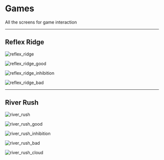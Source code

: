 # Games

All the screens for game interaction

---

## Reflex Ridge

![reflex_ridge]

![reflex_ridge_good]

![reflex_ridge_inhibition]

![reflex_ridge_bad]

[reflex_ridge]:/Reflex%20Ridge/reflex_ridge.png
[reflex_ridge_good]:/Reflex%20Ridge/reflex_ridge_good.png
[reflex_ridge_inhibition]:/Reflex%20Ridge/reflex_ridge_inhibition.png
[reflex_ridge_bad]:/Reflex%20Ridge/reflex_ridge_bad.png

---

## River Rush

![river_rush]

![river_rush_good]

![river_rush_inhibition]

![river_rush_bad]

![river_rush_cloud]

[river_rush]: /River%20Rush/river_rush.png
[river_rush_good]: /River%20Rush/river_rush_good.png
[river_rush_inhibition]: /River%20Rush/river_rush_inhibition.png
[river_rush_bad]: /River%20Rush/river_rush_bad.png
[river_rush_cloud]: /River%20Rush/river_rush_cloud.png
